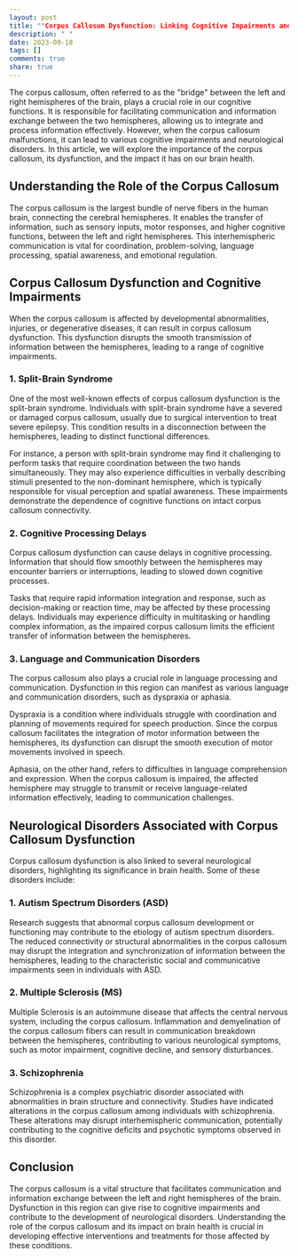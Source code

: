 ```yaml
---
layout: post
title: ""Corpus Callosum Dysfunction: Linking Cognitive Impairments and Neurological Disorders""
description: " "
date: 2023-09-18
tags: []
comments: true
share: true
---
```


The corpus callosum, often referred to as the "bridge" between the left and right hemispheres of the brain, plays a crucial role in our cognitive functions. It is responsible for facilitating communication and information exchange between the two hemispheres, allowing us to integrate and process information effectively. However, when the corpus callosum malfunctions, it can lead to various cognitive impairments and neurological disorders. In this article, we will explore the importance of the corpus callosum, its dysfunction, and the impact it has on our brain health.

## Understanding the Role of the Corpus Callosum

The corpus callosum is the largest bundle of nerve fibers in the human brain, connecting the cerebral hemispheres. It enables the transfer of information, such as sensory inputs, motor responses, and higher cognitive functions, between the left and right hemispheres. This interhemispheric communication is vital for coordination, problem-solving, language processing, spatial awareness, and emotional regulation.

## Corpus Callosum Dysfunction and Cognitive Impairments

When the corpus callosum is affected by developmental abnormalities, injuries, or degenerative diseases, it can result in corpus callosum dysfunction. This dysfunction disrupts the smooth transmission of information between the hemispheres, leading to a range of cognitive impairments.

### 1. Split-Brain Syndrome

One of the most well-known effects of corpus callosum dysfunction is the split-brain syndrome. Individuals with split-brain syndrome have a severed or damaged corpus callosum, usually due to surgical intervention to treat severe epilepsy. This condition results in a disconnection between the hemispheres, leading to distinct functional differences.

For instance, a person with split-brain syndrome may find it challenging to perform tasks that require coordination between the two hands simultaneously. They may also experience difficulties in verbally describing stimuli presented to the non-dominant hemisphere, which is typically responsible for visual perception and spatial awareness. These impairments demonstrate the dependence of cognitive functions on intact corpus callosum connectivity.

### 2. Cognitive Processing Delays

Corpus callosum dysfunction can cause delays in cognitive processing. Information that should flow smoothly between the hemispheres may encounter barriers or interruptions, leading to slowed down cognitive processes.

Tasks that require rapid information integration and response, such as decision-making or reaction time, may be affected by these processing delays. Individuals may experience difficulty in multitasking or handling complex information, as the impaired corpus callosum limits the efficient transfer of information between the hemispheres.

### 3. Language and Communication Disorders

The corpus callosum also plays a crucial role in language processing and communication. Dysfunction in this region can manifest as various language and communication disorders, such as dyspraxia or aphasia.

Dyspraxia is a condition where individuals struggle with coordination and planning of movements required for speech production. Since the corpus callosum facilitates the integration of motor information between the hemispheres, its dysfunction can disrupt the smooth execution of motor movements involved in speech.

Aphasia, on the other hand, refers to difficulties in language comprehension and expression. When the corpus callosum is impaired, the affected hemisphere may struggle to transmit or receive language-related information effectively, leading to communication challenges.

## Neurological Disorders Associated with Corpus Callosum Dysfunction

Corpus callosum dysfunction is also linked to several neurological disorders, highlighting its significance in brain health. Some of these disorders include:

### 1. Autism Spectrum Disorders (ASD)

Research suggests that abnormal corpus callosum development or functioning may contribute to the etiology of autism spectrum disorders. The reduced connectivity or structural abnormalities in the corpus callosum may disrupt the integration and synchronization of information between the hemispheres, leading to the characteristic social and communicative impairments seen in individuals with ASD.

### 2. Multiple Sclerosis (MS)

Multiple Sclerosis is an autoimmune disease that affects the central nervous system, including the corpus callosum. Inflammation and demyelination of the corpus callosum fibers can result in communication breakdown between the hemispheres, contributing to various neurological symptoms, such as motor impairment, cognitive decline, and sensory disturbances.

### 3. Schizophrenia

Schizophrenia is a complex psychiatric disorder associated with abnormalities in brain structure and connectivity. Studies have indicated alterations in the corpus callosum among individuals with schizophrenia. These alterations may disrupt interhemispheric communication, potentially contributing to the cognitive deficits and psychotic symptoms observed in this disorder.

## Conclusion

The corpus callosum is a vital structure that facilitates communication and information exchange between the left and right hemispheres of the brain. Dysfunction in this region can give rise to cognitive impairments and contribute to the development of neurological disorders. Understanding the role of the corpus callosum and its impact on brain health is crucial in developing effective interventions and treatments for those affected by these conditions.